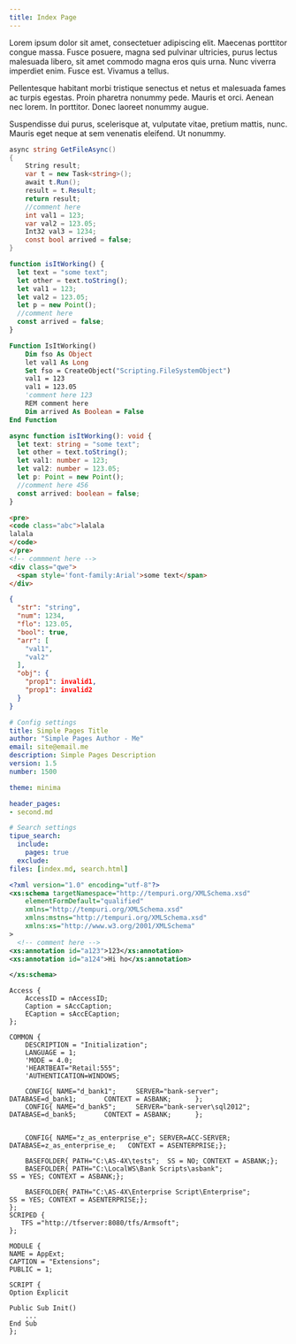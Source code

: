 ```yaml
---
title: Index Page
---
```


Lorem ipsum dolor sit amet, consectetuer adipiscing elit. Maecenas porttitor congue massa. Fusce posuere, magna sed pulvinar ultricies, purus lectus malesuada libero, sit amet commodo magna eros quis urna. Nunc viverra imperdiet enim. Fusce est. Vivamus a tellus.

Pellentesque habitant morbi tristique senectus et netus et malesuada fames ac turpis egestas. Proin pharetra nonummy pede. Mauris et orci. Aenean nec lorem. In porttitor. Donec laoreet nonummy augue.

Suspendisse dui purus, scelerisque at, vulputate vitae, pretium mattis, nunc. Mauris eget neque at sem venenatis eleifend. Ut nonummy.

``` csharp
async string GetFileAsync()
{
    String result;
    var t = new Task<string>();
    await t.Run();
    result = t.Result;
    return result;
    //comment here
    int val1 = 123;
    var val2 = 123.05;
    Int32 val3 = 1234;
    const bool arrived = false;
}
```


``` js
function isItWorking() {
  let text = "some text";
  let other = text.toString();
  let val1 = 123;
  let val2 = 123.05;
  let p = new Point();
  //comment here
  const arrived = false;
}
```

``` vb
Function IsItWorking()
    Dim fso As Object
    let val1 As Long
    Set fso = CreateObject("Scripting.FileSystemObject")
    val1 = 123
    val1 = 123.05
    'comment here 123
    REM comment here
    Dim arrived As Boolean = False
End Function
```

``` typescript
async function isItWorking(): void {
  let text: string = "some text";
  let other = text.toString();
  let val1: number = 123;
  let val2: number = 123.05;
  let p: Point = new Point();
  //comment here 456
  const arrived: boolean = false;
}
```

``` html
<pre>
<code class="abc">lalala
lalala
</code>
</pre>
<!-- commment here -->
<div class="qwe">
  <span style='font-family:Arial'>some text</span>
</div>
```

``` json
{
  "str": "string",
  "num": 1234,
  "flo": 123.05,
  "bool": true,
  "arr": [
    "val1",
    "val2"
  ],
  "obj": {
  	"prop1": invalid1,
  	"prop1": invalid2
  }
}
```

``` yaml
# Config settings
title: Simple Pages Title
author: "Simple Pages Author - Me"
email: site@email.me
description: Simple Pages Description
version: 1.5
number: 1500

theme: minima

header_pages:
- second.md

# Search settings
tipue_search:
  include:
    pages: true
  exclude:
files: [index.md, search.html]
```

``` xml
<?xml version="1.0" encoding="utf-8"?>
<xs:schema targetNamespace="http://tempuri.org/XMLSchema.xsd"
    elementFormDefault="qualified"
    xmlns="http://tempuri.org/XMLSchema.xsd"
    xmlns:mstns="http://tempuri.org/XMLSchema.xsd"
    xmlns:xs="http://www.w3.org/2001/XMLSchema"
>
  <!-- comment here -->
<xs:annotation id="a123">123</xs:annotation>
<xs:annotation id="a124">Hi ho</xs:annotation>

</xs:schema>
```


``` as4x
Access {
    AccessID = nAccessID;
    Caption = sAccCaption;
    ECaption = sAccECaption;
};
```

``` as4x
COMMON { 
	DESCRIPTION = "Initialization";
	LANGUAGE = 1;
	'MODE = 4.0;
	'HEARTBEAT="Retail:555"; 
	'AUTHENTICATION=WINDOWS;

	CONFIG{ NAME="d_bank1";		SERVER="bank-server";		DATABASE=d_bank1;		CONTEXT = ASBANK;      };
	CONFIG{ NAME="d_bank5";		SERVER="bank-server\sql2012";		DATABASE=d_bank5;		CONTEXT = ASBANK;      };


	CONFIG{ NAME="z_as_enterprise_e"; SERVER=ACC-SERVER;  DATABASE=z_as_enterprise_e;   CONTEXT = ASENTERPRISE;};
	
	BASEFOLDER{ PATH="C:\AS-4X\tests";	SS = NO; CONTEXT = ASBANK;};
	BASEFOLDER{ PATH="C:\LocalWS\Bank Scripts\asbank"; 					SS = YES; CONTEXT = ASBANK;};
	
	BASEFOLDER{ PATH="C:\AS-4X\Enterprise Script\Enterprise"; 			SS = YES; CONTEXT = ASENTERPRISE;};
};
SCRIPED {
   TFS ="http://tfserver:8080/tfs/Armsoft";
};
```

``` as4x
MODULE {
NAME = AppExt;
CAPTION = "Extensions";
PUBLIC = 1;

SCRIPT {
Option Explicit

Public Sub Init()
    ...
End Sub
};
```
